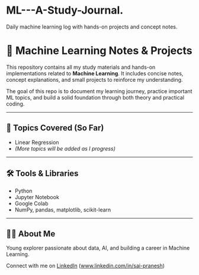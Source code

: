 # ML---A-Study-Journal.
Daily machine learning log with hands-on projects and concept notes.


# 🧠 Machine Learning Notes & Projects

This repository contains all my study materials and hands-on implementations related to **Machine Learning**. It includes concise notes, concept explanations, and small projects to reinforce my understanding.

The goal of this repo is to document my learning journey, practice important ML topics, and build a solid foundation through both theory and practical coding.

---

## 📌 Topics Covered (So Far)

- Linear Regression
- *(More topics will be added as I progress)*

---

## 🛠️ Tools & Libraries

- Python
- Jupyter Notebook
- Google Colab
- NumPy, pandas, matplotlib, scikit-learn

---

## 🙋‍♂️ About Me

Young explorer passionate about data, AI, and building a career in Machine Learning.

Connect with me on [LinkedIn](https://www.linkedin.com/) (www.linkedin.com/in/sai-pranesh)

